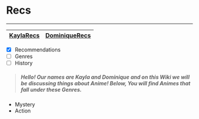# Recs
---
| [KaylaRecs](KaylaRecs.md) | [DominiqueRecs](Dominique.md) |
| ----------- | ----------- 
- [x] Recommendations
- [ ] Genres
- [ ] History
> ##### Hello! Our names are Kayla and Dominique and on this Wiki we will be discussing things about Anime! Below, You will find Animes that fall under these Genres.
- Mystery
- Action
